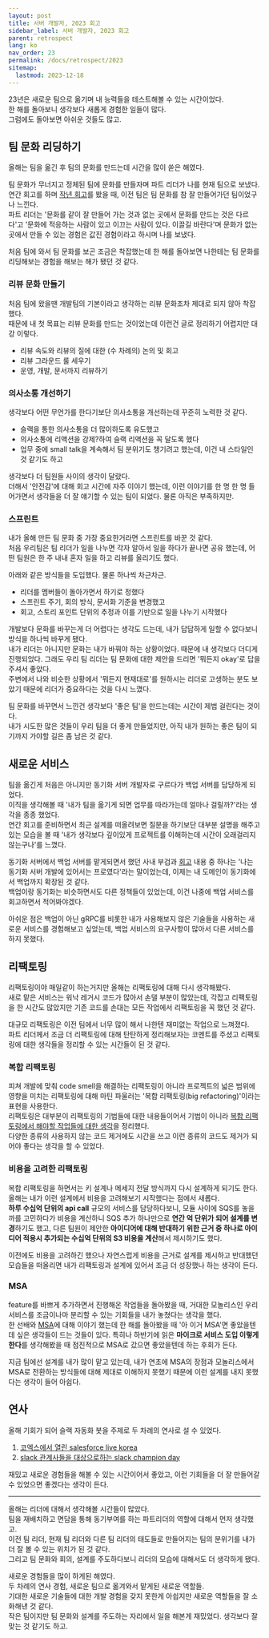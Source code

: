 ```yaml
---
layout: post
title: 서버 개발자, 2023 회고
sidebar_label: 서버 개발자, 2023 회고
parent: retrospect
lang: ko
nav_order: 23
permalink: /docs/retrospect/2023
sitemap:
  lastmod: 2023-12-18
---
```


23년은 새로운 팀으로 옮기며 내 능력들을 테스트해볼 수 있는 시간이었다.  
한 해를 돌아보니 생각보다 새롭게 경험한 일들이 많다.  
그럼에도 돌아보면 아쉬운 것들도 많고.


## 팀 문화 리딩하기

올해는 팀을 옮긴 후 팀의 문화를 만드는데 시간을 많이 쏟은 해였다.

팀 문화가 무너지고 정체된 팀에 문화를 만들자며 파트 리더가 나를 현재 팀으로 보냈다.  
연간 회고를 하며 [작년 회고](/docs/retrospect/2022)를 봤을 때, 이전 팀은 팀 문화를 참 잘 만들어가던 팀이었구나 느낀다.  
파트 리더는 '문화를 같이 잘 만들어 가는 것과 없는 곳에서 문화를 만드는 것은 다르다'고 '문화에 적응하는 사람이 있고 이끄는 사람이 있다. 이끌길 바란다'며 문화가 없는 곳에서 만들 수 있는 경험은 값진 경험이라고 하시며 나를 보냈다.

처음 팀에 와서 팀 문화를 보곤 조금은 착잡했는데 한 해를 돌아보면 나한테는 팀 문화를 리딩해보는 경험을 해보는 해가 됐던 것 같다.


### 리뷰 문화 만들기

처음 팀에 왔을땐 개발팀의 기본이라고 생각하는 리뷰 문화조차 제대로 되지 않아 착잡했다.  
때문에 내 첫 목표는 리뷰 문화를 만드는 것이었는데 이런건 글로 정리하기 어렵지만 대강 이렇다.
- 리뷰 속도와 리뷰의 질에 대한 (수 차례의) 논의 및 회고
- 리뷰 그라운드 룰 세우기
- 운영, 개발, 문서까지 리뷰하기

### 의사소통 개선하기

생각보다 어떤 무언가를 한다기보단 의사소통을 개선하는데 꾸준히 노력한 것 같다.  
- 슬랙을 통한 의사소통을 더 많이하도록 유도했고
- 의사소통에 리액션을 강제?하여 슬랙 리액션을 꼭 달도록 했다  
- 업무 중에 small talk을 계속해서 팀 분위기도 챙기려고 했는데, 이건 내 스타일인 것 같기도 하고  

생각보다 더 팀원들 사이의 생각이 달랐다.  
더해서 '안전감'에 대해 회고 시간에 자주 이야기 했는데, 이런 이야기를 한 명 한 명 들어가면서 생각들을 더 잘 얘기할 수 있는 팀이 되었다. 물론 아직은 부족하지만.


### 스프린트

내가 올해 만든 팀 문화 중 가장 중요한거라면 스프린트를 바꾼 것 같다.  
처음 우리팀은 팀 리더가 일을 나누면 각자 알아서 일을 하다가 끝나면 공유 했는데, 어떤 팀원은 한 주 내내 혼자 일을 하고 리뷰를 올리기도 했다.  


아래와 같은 방식들을 도입했다. 물론 하나씩 차근차근.
- 리더를 멤버들이 돌아가면서 하기로 정했다
- 스프린트 주기, 회의 방식, 문서화 기준을 변경했고
- 회고, 스토리 포인트 단위의 추정과 이를 기반으로 일을 나누기 시작했다
 
개발보다 문화를 바꾸는게 더 어렵다는 생각도 드는데, 내가 답답하게 일할 수 없다보니 방식을 하나씩 바꾸게 됐다.  
내가 리더는 아니지만 문화는 내가 바꿔야 하는 상황이었다.
때문에 내 생각보다 더디게 진행되었다. 그래도 우리 팀 리더는 팀 문화에 대한 제안을 드리면 '뭐든지 okay'로 답을 주셔서 좋았다.  
주변에서 나와 비슷한 상황에서 '뭐든지 현재대로'를 원하시는 리더로 고생하는 분도 보았기 때문에 리더가 중요하다는 것을 다시 느꼈다.

팀 문화를 바꾸면서 느낀건 생각보다 '좋은 팀'을 만드는데는 시간이 제법 걸린다는 것이다.  
내가 시도한 많은 것들이 우리 팀을 더 좋게 만들었지만, 아직 내가 원하는 좋은 팀이 되기까지 가야할 길은 좀 남은 것 같다.


## 새로운 서비스

팀을 옮긴게 처음은 아니지만 동기화 서버 개발자로 구르다가 백업 서버를 담당하게 되었다.  
이직을 생각해볼 때 '내가 팀을 옮기게 되면 업무를 따라가는데 얼마나 걸릴까?'라는 생각을 종종 했었다.  
연간 회고를 준비하면서 최근 설계를 떠올려보면 질문을 하기보단 대부분 설명을 해주고 있는 모습을 볼 때 '내가 생각보다 깊이있게 프로젝트를 이해하는데 시간이 오래걸리지 않는구나'를 느꼈다.

동기화 서버에서 백업 서버를 맡게되면서 했던 사내 부검과 [회고](/docs/retrospect/theme/sync) 내용 중 하나는 '나는 동기화 서버 개발에 있어서는 프로였다'라는 말이었는데, 이제는 내 도메인이 동기화에서 백업까지 확장된 것 같다.  
백업이랑 동기화는 비슷하면서도 다른 정책들이 있었는데, 이건 나중에 백업 서비스를 회고하면서 적어봐야겠다.

아쉬운 점은 백업이 아닌 gRPC를 비롯한 내가 사용해보지 않은 기술들을 사용하는 새로운 서비스를 경험해보고 싶었는데, 백업 서비스의 요구사항이 많아서 다른 서비스를 하지 못했다.


## 리팩토링

리팩토링이야 매일같이 하는거지만 올해는 리팩토링에 대해 다시 생각해봤다.  
새로 맡은 서비스는 워낙 레거시 코드가 많아서 손댈 부분이 많았는데, 각잡고 리팩토링을 한 시간도 많았지만 기존 코드를 손대는 모든 작업에서 리팩토링을 꼭 했던 것 같다.

대규모 리팩토링은 이전 팀에서 너무 많이 해서 나한텐 재미없는 작업으로 느껴졌다.  
파트 리더께서 조금 더 리팩토링에 대해 탄탄하게 정리해보자는 코멘트를 주셨고 리팩토링에 대한 생각들을 정리할 수 있는 시간들이 된 것 같다.

### 복합 리팩토링

피쳐 개발에 맞춰 code smell을 해결하는 리팩토링이 아니라 프로젝트의 넓은 범위에 영향을 미치는 리팩토링에 대해 마틴 파울러는 '복합 리팩토링(big refactoring)'이라는 표현을 사용한다.  
리팩토링은 대부분이 리팩토링의 기법들에 대한 내용들이어서 기법이 아니라 [복합 리팩토링에서 해야할 작업들에 대한 생각](/docs/refactoring/my-refactoring)을 정리했다.  
다양한 종류의 사용하지 않는 코드 제거에도 시간을 쓰고 이런 종류의 코드도 제거가 되어야 좋다는 생각을 할 수 있었다.

### 비용을 고려한 리팩토링

복합 리팩토링을 하면서는 키 설계나 메세지 전달 방식까지 다시 설계하게 되기도 한다.  
올해는 내가 이런 설계에서 비용을 고려해보기 시작했다는 점에서 새롭다.  
**하루 수십억 단위의 api call** 규모의 서비스를 담당하다보니, 모듈 사이에 SQS를 놓을까를 고민하다가 비용을 계산하니 SQS 추가 하나만으로 **연간 억 단위가 되어 설계를 변경**하기도 했고, 다른 팀원이 제안한 **아이디어에 대해 반대하기 위한 근거 중 하나로 아이디어 적용시 추가되는 수십억 단위의 S3 비용을 계산**해서 제시하기도 했다.

이전에도 비용을 고려하긴 했으나 자연스럽게 비용을 근거로 설계를 제시하고 반대했던 모습들을 떠올리면 내가 리팩토링과 설계에 있어서 조금 더 성장했나 하는 생각이 든다.

### MSA

feature를 바쁘게 추가하면서 진행해온 작업들을 돌아봤을 때, 거대한 모놀리스인 우리 서비스를 조금이나마 분리할 수 있는 기회들을 내가 놓쳤다는 생각을 했다.  
한 선배와 [MSA](/docs/design/msa)에 대해 이야기 했는데 한 해를 돌아봤을 때 '아 이거 MSA'면 좋았을텐데 싶은 생각들이 드는 것들이 있다. 특히나 하반기에 읽은 **마이크로 서비스 도입 이렇게 한다**를 생각해봤을 때 점진적으로 MSA로 갔으면 좋았을텐데 하는 후회가 든다.

지금 팀에선 설계를 내가 많이 맡고 있는데, 내가 연초에 MSA의 장점과 모놀리스에서 MSA로 전환하는 방식들에 대해 제대로 이해하지 못했기 때문에 이런 설계를 내지 못했다는 생각이 들어 아쉽다.


## 연사

올해 기회가 되어 슬랙 자동화 봇을 주제로 두 차례의 연사로 설 수 있었다.
1. [코엑스에서 열린 salesforce live korea](https://www.salesforce.com/kr/events/sflive-korea-23/)
2. [slack 관계사들을 대상으로하는 slack champion day](https://slack-champion-day2023.splashthat.com/)

재밌고 새로운 경험들을 해볼 수 있는 시간이어서 좋았고, 이런 기회들을 더 잘 만들어갈 수 있었으면 좋겠다는 생각이 든다.

---

올해는 리더에 대해서 생각해볼 시간들이 많았다.    
팀을 재배치하고 면담을 통해 동기부여를 하는 파트리더의 역할에 대해서 먼저 생각했고.  
이전 팀 리더, 현재 팀 리더와 다른 팀 리더의 태도들로 만들어지는 팀의 분위기를 내가 더 잘 볼 수 있는 위치가 된 것 같다.  
그리고 팀 문화와 회의, 설계를 주도하다보니 리더의 모습에 대해서도 더 생각하게 됐다.

새로운 경험들을 많이 하게된 해였다.  
두 차례의 연사 경험, 새로운 팀으로 옮겨와서 맡게된 새로운 역할들.    
기대한 새로운 기술들에 대한 개발 경험을 갖지 못한게 아쉽지만 새로운 역할들을 잘 소화해낸 것 같다.  
작은 팀이지만 팀 문화와 설계를 주도하는 자리에서 일을 해본게 재밌었다. 생각보다 잘 맞는 것 같기도 하고.

